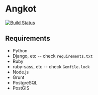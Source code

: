Angkot
======

[![Build Status](https://travis-ci.org/angkot/angkot.png?branch=master)](https://travis-ci.org/angkot/angkot)

Requirements
------------

* Python
* Django, etc -- check `requirements.txt`
* Ruby
* ruby-sass, etc -- check `Gemfile.lock`
* Node.js
* Grunt
* PostgreSQL
* PostGIS

